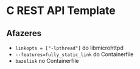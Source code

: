# C REST API Template

## Afazeres

* `linkopts = ["-lpthread"]` do libmicrohttpd
* `--features=fully_static_link` do Containerfile
* `bazelisk` no Containerfile

